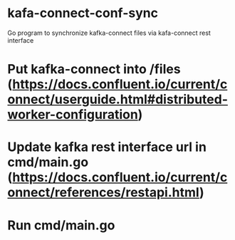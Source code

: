 # kafa-connect-conf-sync
Go program to synchronize kafka-connect files via kafa-connect rest interface

# Put kafka-connect into /files (https://docs.confluent.io/current/connect/userguide.html#distributed-worker-configuration)
# Update kafka rest interface url in cmd/main.go (https://docs.confluent.io/current/connect/references/restapi.html)
# Run cmd/main.go
